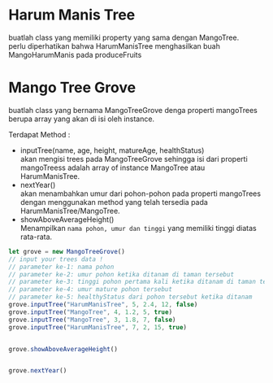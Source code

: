 # Harum Manis Tree

buatlah class yang memiliki property yang sama dengan MangoTree.   
perlu diperhatikan bahwa HarumManisTree menghasilkan buah MangoHarumManis pada produceFruits

# Mango Tree Grove

buatlah class yang bernama MangoTreeGrove denga properti mangoTrees berupa array yang akan di isi oleh instance. 


Terdapat Method : 
- inputTree(name, age, height, matureAge, healthStatus)  
  akan mengisi trees pada MangoTreeGrove sehingga isi dari properti mangoTreess adalah array of instance MangoTree atau HarumManisTree.  
- nextYear()  
  akan menambahkan umur dari pohon-pohon pada properti mangoTrees dengan menggunakan method yang telah tersedia pada HarumManisTree/MangoTree.  
- showAboveAverageHeight()  
  Menampilkan `nama pohon, umur dan tinggi` yang memiliki tinggi diatas rata-rata.  

```js
let grove = new MangoTreeGrove()
// input your trees data !
// parameter ke-1: nama pohon
// parameter ke-2: umur pohon ketika ditanam di taman tersebut
// parameter ke-3: tinggi pohon pertama kali ketika ditanam di taman tersebut
// parameter ke-4: umur mature pohon tersebut
// parameter ke-5: healthyStatus dari pohon tersebut ketika ditanam
grove.inputTree("HarumManisTree", 5, 2.4, 12, false)
grove.inputTree("MangoTree", 4, 1.2, 5, true)
grove.inputTree("MangoTree", 3, 1.8, 7, false)
grove.inputTree("HarumManisTree", 7, 2, 15, true)


grove.showAboveAverageHeight()  


grove.nextYear()
```
